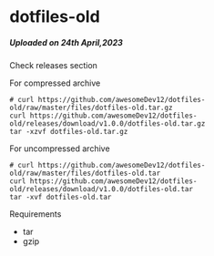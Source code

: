 # dotfiles-old
##### Uploaded on 24th April,2023
Check releases section

For compressed archive 
```
# curl https://github.com/awesomeDev12/dotfiles-old/raw/master/files/dotfiles-old.tar.gz
curl https://github.com/awesomeDev12/dotfiles-old/releases/download/v1.0.0/dotfiles-old.tar.gz
tar -xzvf dotfiles-old.tar.gz
```

For uncompressed archive
```
# curl https://github.com/awesomeDev12/dotfiles-old/raw/master/files/dotfiles-old.tar
curl https://github.com/awesomeDev12/dotfiles-old/releases/download/v1.0.0/dotfiles-old.tar
tar -xvf dotfiles-old.tar
```

Requirements 
- tar
- gzip
